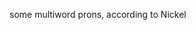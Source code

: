 







































































































































































































































some multiword prons, according to Nickel


















